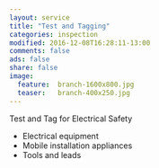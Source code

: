 ```yaml
---
layout: service
title: "Test and Tagging"
categories: inspection
modified: 2016-12-08T16:28:11-13:00
comments: false
ads: false
share: false
image:
  feature:  branch-1600x800.jpg
  teaser:   branch-400x250.jpg
---
```

Test and Tag for Electrical Safety  

 - Electrical equipment
 - Mobile installation appliances
 - Tools and leads 